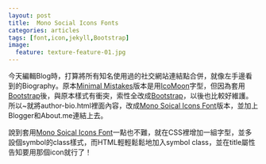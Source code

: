 ```yaml
---
layout: post
title:	Mono Social Icons Fonts 
categories: articles
tags: [font,icon,jekyll,Bootstrap]
image:
  feature: texture-feature-01.jpg
---
```

今天編輯Blog時，打算將所有知名使用過的社交網站連結點合併，就像左手邊看到的Biography。原本[Minimal Mistakes][1]版本是用[IcoMoon][2]字型，但因為套用[Bootstrap][4]後，與原本樣式有衝突，索性全改成[Bootstrap][4]，以後也比較好維護。所以~就將author-bio.html裡面內容，改成[Mono Soical Icons Font][3]版本，並加上Blogger和About.me連結上去。

說到套用[Mono Soical Icons Font][3]一點也不難，就在CSS裡增加一組字型，並多設個symbol的class樣式，而HTML輕輕鬆鬆地加入symbol class，並在title屬性告知要用那個icon就行了！
<script src="https://gist.github.com/DonaldIsFreak/8f4a9b17ce2e5b1ca0b6.js"></script>


[1]:http://mmistakes.github.io/minimal-mistakes
[2]:http://icomoon.io
[3]:http://drinchev.github.io/monosocialiconsfont/
[4]:http://getbootstrap.com/